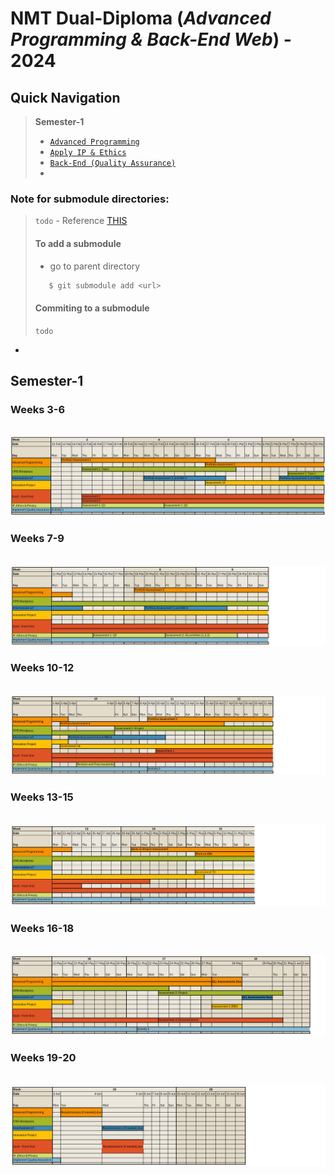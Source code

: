 # **NMT Dual-Diploma** (_Advanced Programming & Back-End Web_) - 2024

## Quick Navigation
> **Semester-1**
> * [`Advanced Programming`](https://github.com/Nathan-Bransby-NMT/Dual-Diploma-2024/Semester-1/Advanced-Programming-Cluster)
> * [`Apply IP & Ethics`](https://github.com/Nathan-Bransby-NMT/Dual-Diploma-2024/Semester-1/Apply-IP-Privacy-and-Ethics)
> * [`Back-End (Quality Assurance)`](https://github.com/Nathan-Bransby-NMT/Dual-Diploma-2024/Semester-1/Back-End-Quality-Assurance)
> * 

### Note for submodule directories: 
> `todo` - Reference [THIS](https://git-scm.com/book/en/v2/Git-Tools-Submodules)
> #### To add a submodule
>   - go to parent directory
>  ```bash
>     $ git submodule add <url>
>  ```
> #### Commiting to a submodule
> `todo` 
-

## **Semester-1**

### Weeks 3-6
<br>
<img src="https://raw.githubusercontent.com/Nathan-Bransby-NMT/Dual-Diploma-2024/main/Assets/Schedule%20Wk%203-6.JPG" alt="weeks 3 to 6"/>

### Weeks 7-9
<br>
<img src="https://raw.githubusercontent.com/Nathan-Bransby-NMT/Dual-Diploma-2024/main/Assets/Schedule%20Wk%207-9.JPG" alt="weeks 7 to 9"/>

### Weeks 10-12
<br>
<img src="https://raw.githubusercontent.com/Nathan-Bransby-NMT/Dual-Diploma-2024/main/Assets/Schedule%20Wk%2010-12.JPG" alt="weeks 10 to 12"/>

### Weeks 13-15
<br>
<img src="https://raw.githubusercontent.com/Nathan-Bransby-NMT/Dual-Diploma-2024/main/Assets/Schedule%20Wk%2013-15.JPG" alt="weeks 13 to 15"/>

### Weeks 16-18
<br>
<img src="https://raw.githubusercontent.com/Nathan-Bransby-NMT/Dual-Diploma-2024/main/Assets/Schedule%20Wk%2016-18.JPG" alt="weeks 16 to 18"/>

### Weeks 19-20
<br>
<img src="https://raw.githubusercontent.com/Nathan-Bransby-NMT/Dual-Diploma-2024/main/Assets/Schedule%20Wk%2019-20.JPG" alt="weeks 19 to 20"/>
